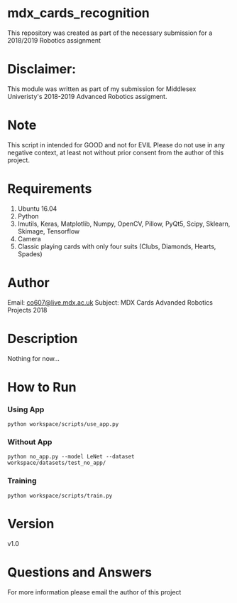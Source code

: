 # mdx_cards_recognition
This repository was created as part of the necessary submission for a 2018/2019 Robotics assignment

# Disclaimer:
This module was written as part of my submission for Middlesex Univeristy's 2018-2019 Advanced Robotics assigment.

# Note
This script in intended for GOOD and not for EVIL
Please do not use in any negative context, at least not without prior consent from
the author of this project.

# Requirements
1. Ubuntu 16.04
2. Python
3. Imutils, Keras, Matplotlib, Numpy, OpenCV, Pillow, PyQt5, Scipy, Sklearn, Skimage, Tensorflow
4. Camera
5. Classic playing cards with only four suits (Clubs, Diamonds, Hearts, Spades)

# Author
Email: co607@live.mdx.ac.uk
Subject: MDX Cards Advanded Robotics Projects 2018

# Description
Nothing for now...

# How to Run
### Using App
```
python workspace/scripts/use_app.py
```

### Without App
```
python no_app.py --model LeNet --dataset workspace/datasets/test_no_app/
```

### Training
```
python workspace/scripts/train.py
```


# Version
v1.0

# Questions and Answers
For more information please email the author of this project